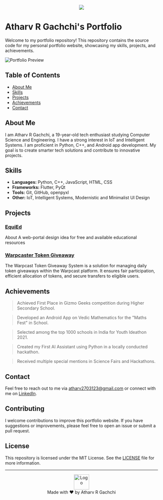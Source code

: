 <p align="center">
  <img src="https://capsule-render.vercel.app/api?type=waving&height=300&color=gradient&text=ARG's%20Portfoilo&textBg=false"/>
</p>

# Atharv R Gachchi's Portfolio

Welcome to my portfolio repository! This repository contains the source code for my personal portfolio website, showcasing my skills, projects, and achievements.

![Portfolio Preview](https://i.imgur.com/WdEEtvr.gif)

## Table of Contents

- [About Me](#about-me)
- [Skills](#skills)
- [Projects](#projects)
- [Achievements](#achievements)
- [Contact](#contact)

## About Me

I am Atharv R Gachchi, a 19-year-old tech enthusiast studying Computer Science and Engineering. I have a strong interest in IoT and Intelligent Systems. I am proficient in Python, C++, and Android app development. My goal is to create smarter tech solutions and contribute to innovative projects.

## Skills

- **Languages:** Python, C++, JavaScript, HTML, CSS
- **Frameworks:** Flutter, PyQt
- **Tools:** Git, GitHub, openpyxl
- **Other:** IoT, Intelligent Systems, Modernistic and Minimalist UI Design

## Projects

### [EquiEd](https://github.com/KairoARG/EquiEd)
About
A web-portal design idea for free and available educational resources

### [Warpcaster Token Giveaway](https://github.com/KairoARG/Warpcast-Token-Giveaway-System)
The Warpcast Token Giveaway System is a solution for managing daily token giveaways within the Warpcast platform. It ensures fair participation, efficient allocation of tokens, and secure transfers to eligible users.

## Achievements

> Achieved First Place in Gizmo Geeks competition during Higher Secondary School.

> Developed an Android App on Vedic Mathematics for the "Maths Fest" in School.

> Selected among the top 1000 schools in India for Youth Ideathon 2021.

> Created my First AI Assistant using Python in a locally conducted hackathon.

> Received multiple special mentions in Science Fairs and Hackathons.

## Contact

Feel free to reach out to me via [atharv2703123@gmail.com](mailto:atharv2703123@gmail.com) or connect with me on [LinkedIn](https://www.linkedin.com/in/atharvrgachchi).

## Contributing

I welcome contributions to improve this portfolio website. If you have suggestions or improvements, please feel free to open an issue or submit a pull request.

## License

This repository is licensed under the MIT License. See the [LICENSE](LICENSE) file for more information.

---

<p align="center">
    <img src="https://via.placeholder.com/50" alt="Logo" width="50">
    <br>
    Made with ❤️ by Atharv R Gachchi
</p>
